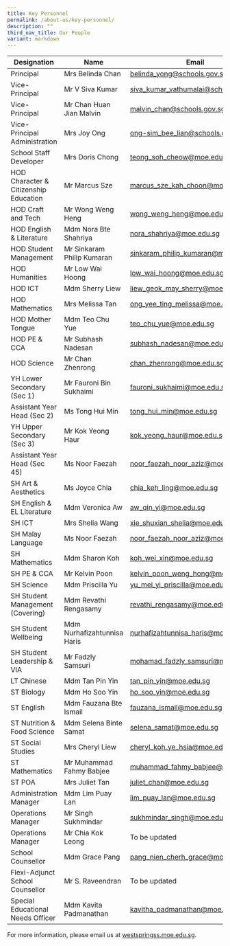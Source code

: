 ```yaml
---
title: Key Personnel
permalink: /about-us/key-personnel/
description: ""
third_nav_title: Our People
variant: markdown
---
```

| Designation 	| Name 	| Email 	|
|---	|---	|---	|
| Principal 	| Mrs Belinda Chan 	| belinda_yong@schools.gov.sg 	|
| Vice-Principal 	| Mr V Siva Kumar 	| siva_kumar_vathumalai@schools.gov.sg 	|
| Vice-Principal 	| Mr Chan Huan Jian Malvin 	| malvin_chan@schools.gov.sg 	|
| Vice-Principal Administration	| Mrs Joy Ong 	| ong-sim_bee_lian@schools.gov.sg 	|
| School Staff Developer 	| Mrs Doris Chong 	| teong_soh_cheow@moe.edu.sg 	|
| HOD Character & Citizenship Education 	| Mr Marcus Sze 	| marcus_sze_kah_choon@moe.edu.sg 	|
| HOD Craft and Tech 	| Mr Wong Weng Heng 	| wong_weng_heng@moe.edu.sg 	|
| HOD English & Literature 	| Mdm Nora Bte Shahriya 	| nora_shahriya@moe.edu.sg 	|
| HOD Student Management 	| Mr Sinkaram Philip Kumaran 	| sinkaram_philip_kumaran@moe.edu.sg 	|
| HOD Humanities 	| Mr Low Wai Hoong 	| low_wai_hoong@moe.edu.sg 	|
| HOD ICT 	| Mdm Sherry Liew 	| liew_geok_may_sherry@moe.edu.sg 	|
| HOD Mathematics 	| Mrs Melissa Tan 	| ong_yee_ting_melissa@moe.edu.sg 	|
| HOD Mother Tongue 	| Mdm Teo Chu Yue 	| teo_chu_yue@moe.edu.sg 	|
| HOD PE & CCA 	| Mr Subhash Nadesan 	| subhash_nadesan@moe.edu.sg 	|
| HOD Science 	| Mr Chan Zhenrong 	| chan_zhenrong@moe.edu.sg 	|
| YH Lower Secondary (Sec 1)	| Mr Fauroni Bin Sukhaimi 	| fauroni_sukhaimi@moe.edu.sg 	||
| Assistant Year Head (Sec 2) 	| Ms Tong Hui Min 	| tong_hui_min@moe.edu.sg 	|
| YH Upper Secondary (Sec 3)	| Mr Kok Yeong Haur 	| kok_yeong_haur@moe.edu.sg 	|
| Assistant Year Head (Sec 45) 	| Ms Noor Faezah |  noor_faezah_noor_aziz@moe.edu.sg 	|
| SH Art & Aesthetics	| Ms Joyce Chia 	| chia_keh_ling@moe.edu.sg 	|
| SH English & EL Literature 	| Mdm Veronica Aw 	| aw_qin_yi@moe.edu.sg 	|
| SH ICT 	| Mrs Shelia Wang 	| xie_shuxian_shelia@moe.edu.sg 	|
| SH Malay Language 	| Ms Noor Faezah 	| noor_faezah_noor_aziz@moe.edu.sg 	|
| SH Mathematics 	| Mdm Sharon Koh 	| koh_wei_xin@moe.edu.sg 	|
| SH PE & CCA 	| Mr Kelvin Poon 	| kelvin_poon_weng_hong@moe.edu.sg 	|
| SH Science 	| Mdm Priscilla Yu 	| yu_mei_yi_priscilla@moe.edu.sg 	|
| SH Student Management (Covering)	| Mdm Revathi Rengasamy 	| revathi_rengasamy@moe.edu.sg 	|
| SH Student Wellbeing	| Mdm Nurhafizahtunnisa Haris 	| nurhafizahtunnisa_haris@moe.edu.sg 	|
| SH Student Leadership	& VIA | Mr Fadzly Samsuri 	| mohamad_fadzly_samsuri@moe.edu.sg 	|
| LT Chinese	| Mdm Tan Pin Yin 	|tan_pin_yin@moe.edu.sg 	|
| ST Biology 	| Mdm Ho Soo Yin	| ho_soo_yin@moe.edu.sg 	||
| ST English 	| Mdm Fauzana Bte Ismail 	| fauzana_ismail@moe.edu.sg 	|
| ST Nutrition & Food Science 	| Mdm Selena Binte Samat 	| selena_samat@moe.edu.sg 	|
| ST Social Studies 	| Mrs Cheryl Liew 	| cheryl_koh_ye_hsia@moe.edu.sg 	|
| ST Mathematics 	| Mr Muhammad Fahmy Babjee 	| muhammad_fahmy_babjee@moe.edu.sg 	|
| ST POA 	| Mrs Juliet Tan 	| juliet_chan@moe.edu.sg 	|
| Administration Manager 	| Mdm Lim Puay Lan 	| lim_puay_lan@moe.edu.sg 	|
| Operations Manager 	| Mr Singh Sukhmindar 	|  	sukhmindar_singh@moe.edu.sg	|
| Operations Manager 	| Mr Chia Kok Leong 	| To be updated 	|
| School Counsellor 	| Mdm Grace Pang 	| pang_nien_cherh_grace@moe.edu.sg 	|
| Flexi-Adjunct School Counsellor 	| Mr S. Raveendran 	| To be updated 	|
| Special Educational Needs Officer 	| Mdm Kavita Padmanathan 	| kavitha_padmanathan@moe.edu.sg 	|


For more information, please email us at [westspringss.moe.edu.sg](http://westspringss.moe.edu.sg/).